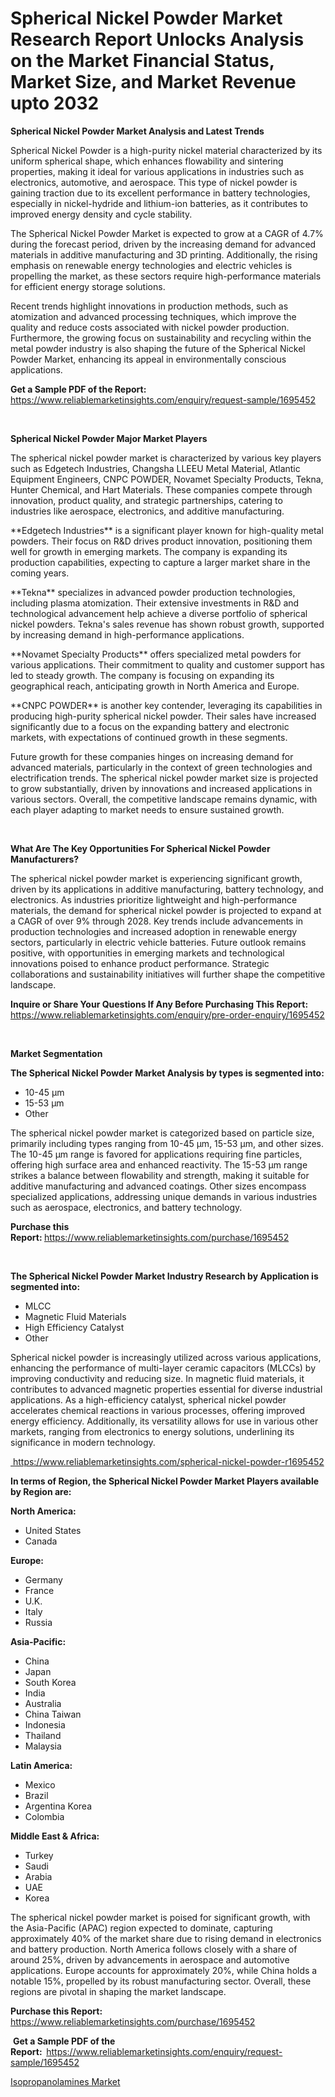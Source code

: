 <p><h1>Spherical Nickel Powder Market Research Report Unlocks Analysis on the Market Financial Status, Market Size, and Market Revenue upto 2032</h1></p><p><strong>Spherical Nickel Powder Market Analysis and Latest Trends</strong></p>
<p><p>Spherical Nickel Powder is a high-purity nickel material characterized by its uniform spherical shape, which enhances flowability and sintering properties, making it ideal for various applications in industries such as electronics, automotive, and aerospace. This type of nickel powder is gaining traction due to its excellent performance in battery technologies, especially in nickel-hydride and lithium-ion batteries, as it contributes to improved energy density and cycle stability.</p><p>The Spherical Nickel Powder Market is expected to grow at a CAGR of 4.7% during the forecast period, driven by the increasing demand for advanced materials in additive manufacturing and 3D printing. Additionally, the rising emphasis on renewable energy technologies and electric vehicles is propelling the market, as these sectors require high-performance materials for efficient energy storage solutions. </p><p>Recent trends highlight innovations in production methods, such as atomization and advanced processing techniques, which improve the quality and reduce costs associated with nickel powder production. Furthermore, the growing focus on sustainability and recycling within the metal powder industry is also shaping the future of the Spherical Nickel Powder Market, enhancing its appeal in environmentally conscious applications.</p></p>
<p><strong>Get a Sample PDF of the Report:&nbsp;</strong> <a href="https://www.reliablemarketinsights.com/enquiry/request-sample/1695452?utm_campaign=2117&utm_medium=2&utm_source=Github&utm_content=ia&utm_term=27032025&utm_id=spherical-nickel-powder">https://www.reliablemarketinsights.com/enquiry/request-sample/1695452</a></p>
<p>&nbsp;</p>
<p><strong>Spherical Nickel Powder Major Market Players</strong></p>
<p><p>The spherical nickel powder market is characterized by various key players such as Edgetech Industries, Changsha LLEEU Metal Material, Atlantic Equipment Engineers, CNPC POWDER, Novamet Specialty Products, Tekna, Hunter Chemical, and Hart Materials. These companies compete through innovation, product quality, and strategic partnerships, catering to industries like aerospace, electronics, and additive manufacturing.</p><p>**Edgetech Industries** is a significant player known for high-quality metal powders. Their focus on R&D drives product innovation, positioning them well for growth in emerging markets. The company is expanding its production capabilities, expecting to capture a larger market share in the coming years.</p><p>**Tekna** specializes in advanced powder production technologies, including plasma atomization. Their extensive investments in R&D and technological advancement help achieve a diverse portfolio of spherical nickel powders. Tekna's sales revenue has shown robust growth, supported by increasing demand in high-performance applications.</p><p>**Novamet Specialty Products** offers specialized metal powders for various applications. Their commitment to quality and customer support has led to steady growth. The company is focusing on expanding its geographical reach, anticipating growth in North America and Europe.</p><p>**CNPC POWDER** is another key contender, leveraging its capabilities in producing high-purity spherical nickel powder. Their sales have increased significantly due to a focus on the expanding battery and electronic markets, with expectations of continued growth in these segments.</p><p>Future growth for these companies hinges on increasing demand for advanced materials, particularly in the context of green technologies and electrification trends. The spherical nickel powder market size is projected to grow substantially, driven by innovations and increased applications in various sectors. Overall, the competitive landscape remains dynamic, with each player adapting to market needs to ensure sustained growth.</p></p>
<p>&nbsp;</p>
<p><strong>What Are The Key Opportunities For Spherical Nickel Powder Manufacturers?</strong></p>
<p><p>The spherical nickel powder market is experiencing significant growth, driven by its applications in additive manufacturing, battery technology, and electronics. As industries prioritize lightweight and high-performance materials, the demand for spherical nickel powder is projected to expand at a CAGR of over 9% through 2028. Key trends include advancements in production technologies and increased adoption in renewable energy sectors, particularly in electric vehicle batteries. Future outlook remains positive, with opportunities in emerging markets and technological innovations poised to enhance product performance. Strategic collaborations and sustainability initiatives will further shape the competitive landscape.</p></p>
<p><strong>Inquire or Share Your Questions If Any Before Purchasing This Report:</strong> <a href="https://www.reliablemarketinsights.com/enquiry/pre-order-enquiry/1695452?utm_campaign=2117&utm_medium=2&utm_source=Github&utm_content=ia&utm_term=27032025&utm_id=spherical-nickel-powder">https://www.reliablemarketinsights.com/enquiry/pre-order-enquiry/1695452</a></p>
<p>&nbsp;</p>
<p><strong>Market Segmentation</strong></p>
<p><strong>The Spherical Nickel Powder Market Analysis by types is segmented into:</strong></p>
<p><ul><li>10-45 μm</li><li>15-53 μm</li><li>Other</li></ul></p>
<p><p>The spherical nickel powder market is categorized based on particle size, primarily including types ranging from 10-45 μm, 15-53 μm, and other sizes. The 10-45 μm range is favored for applications requiring fine particles, offering high surface area and enhanced reactivity. The 15-53 μm range strikes a balance between flowability and strength, making it suitable for additive manufacturing and advanced coatings. Other sizes encompass specialized applications, addressing unique demands in various industries such as aerospace, electronics, and battery technology.</p></p>
<p><strong>Purchase this Report:&nbsp;</strong><a href="https://www.reliablemarketinsights.com/purchase/1695452?utm_campaign=2117&utm_medium=2&utm_source=Github&utm_content=ia&utm_term=27032025&utm_id=spherical-nickel-powder">https://www.reliablemarketinsights.com/purchase/1695452</a></p>
<p>&nbsp;</p>
<p><strong>The Spherical Nickel Powder Market Industry Research by Application is segmented into:</strong></p>
<p><ul><li>MLCC</li><li>Magnetic Fluid Materials</li><li>High Efficiency Catalyst</li><li>Other</li></ul></p>
<p><p>Spherical nickel powder is increasingly utilized across various applications, enhancing the performance of multi-layer ceramic capacitors (MLCCs) by improving conductivity and reducing size. In magnetic fluid materials, it contributes to advanced magnetic properties essential for diverse industrial applications. As a high-efficiency catalyst, spherical nickel powder accelerates chemical reactions in various processes, offering improved energy efficiency. Additionally, its versatility allows for use in various other markets, ranging from electronics to energy solutions, underlining its significance in modern technology.</p></p>
<p><a href="https://www.reliablemarketinsights.com/spherical-nickel-powder-r1695452?utm_campaign=2117&utm_medium=2&utm_source=Github&utm_content=ia&utm_term=27032025&utm_id=spherical-nickel-powder">&nbsp;https://www.reliablemarketinsights.com/spherical-nickel-powder-r1695452</a></p>
<p><strong>In terms of Region, the Spherical Nickel Powder Market Players available by Region are:</strong></p>
<p>
    <p> <strong> North America: </strong>
        <ul>
            <li>United States</li>
            <li>Canada</li>
        </ul>
        </p> 
    <p> <strong> Europe: </strong>
        <ul>
            <li>Germany</li>
            <li>France</li>
            <li>U.K.</li>
            <li>Italy</li>
            <li>Russia</li>
        </ul>
        </p> 
    <p> <strong> Asia-Pacific: </strong>
        <ul>
            <li>China</li>
            <li>Japan</li>
            <li>South Korea</li>
            <li>India</li>
            <li>Australia</li>
            <li>China Taiwan</li>
            <li>Indonesia</li>
            <li>Thailand</li>
            <li>Malaysia</li>
        </ul>
        </p> 
    <p> <strong> Latin America: </strong>
        <ul>
            <li>Mexico</li>
            <li>Brazil</li>
            <li>Argentina Korea</li>
            <li>Colombia</li>
        </ul>
        </p> 
    <p> <strong> Middle East & Africa: </strong>
        <ul>
            <li>Turkey</li>
            <li>Saudi</li>
            <li>Arabia</li>
            <li>UAE</li>
            <li>Korea</li>
        </ul>
    </p>
    </p>
<p><p>The spherical nickel powder market is poised for significant growth, with the Asia-Pacific (APAC) region expected to dominate, capturing approximately 40% of the market share due to rising demand in electronics and battery production. North America follows closely with a share of around 25%, driven by advancements in aerospace and automotive applications. Europe accounts for approximately 20%, while China holds a notable 15%, propelled by its robust manufacturing sector. Overall, these regions are pivotal in shaping the market landscape.</p></p>
<p><strong>Purchase this Report: </strong><a href="https://www.reliablemarketinsights.com/purchase/1695452?utm_campaign=2117&utm_medium=2&utm_source=Github&utm_content=ia&utm_term=27032025&utm_id=spherical-nickel-powder">https://www.reliablemarketinsights.com/purchase/1695452</a></p>
<p>&nbsp;<strong>Get a Sample PDF of the Report:&nbsp;&nbsp;</strong><a href="https://www.reliablemarketinsights.com/enquiry/request-sample/1695452?utm_campaign=2117&utm_medium=2&utm_source=Github&utm_content=ia&utm_term=27032025&utm_id=spherical-nickel-powder">https://www.reliablemarketinsights.com/enquiry/request-sample/1695452</a></p>
<p><strong></strong></p>
<p><p><a href="https://github.com/gdfhhhj/Market-Research-Report-List-7/blob/main/isopropanolamines-market.md?utm_campaign=2117&utm_medium=2&utm_source=Github&utm_content=ia&utm_term=27032025&utm_id=spherical-nickel-powder">Isopropanolamines Market</a></p></p>